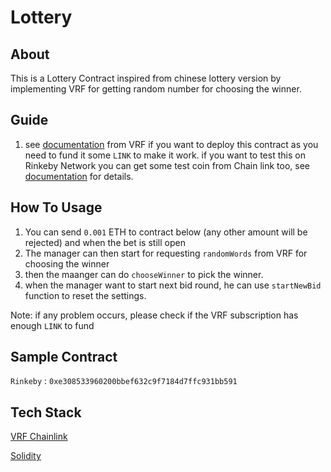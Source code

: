 # Lottery
## About
This is a Lottery Contract inspired from chinese lottery version by implementing VRF for getting random number for choosing the winner.

## Guide
1. see [documentation](https://docs.chain.link/docs/get-a-random-number/) from VRF if you want to deploy this contract as you need to fund it some `LINK` to make it work. if you want to test this on Rinkeby Network you can get some test coin from Chain link too, see [documentation](https://docs.chain.link/docs/chainlink-vrf/) for details.

## How To Usage
1. You can send `0.001` ETH to contract below (any other amount will be rejected) and when the bet is still open
2. The manager can then start for requesting `randomWords` from VRF for choosing the winner
3. then the maanger can do `chooseWinner` to pick the winner.
4. when the manager want to start next bid round, he can use `startNewBid` function to reset the settings.

Note: 
if any problem occurs, please check if the VRF subscription has enough `LINK` to fund

## Sample Contract
`Rinkeby` : `0xe308533960200bbef632c9f7184d7ffc931bb591`

## Tech Stack
[VRF Chainlink](https://docs.chain.link/docs/chainlink-vrf/)

[Solidity](https://docs.soliditylang.org/en/v0.8.14/)
